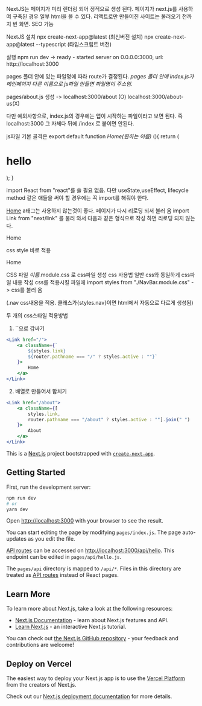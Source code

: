 NextJS는 페이지가 미리 렌더링 되어 정적으로 생성 된다.
페이지가 next.js를 사용하여 구축된 경우 일부 html을 볼 수 있다.
리액트로만 만들어진 사이트는 불러오기 전까지 빈 화면.
SEO 가능

NextJS 설치
npx create-next-app@latest (최신버전 설치)
npx create-next-app@latest --typescript (타입스크립트 버전)

실행
npm run dev
-> ready - started server on 0.0.0.0:3000, url: http://localhost:3000

pages 폴더 안에 있는 파일명에 따라 route가 결정된다.
_pages 폴더 안에 index.js가 메인페이지_
_다른 이름으로 js파일 만들면 파일명이 주소임._

pages/about.js 생성 ->
localhost:3000/about (O)
localhost:3000/about-us(X)

다만 예외사항으로, index.js의 경우에는
앱이 시작하는 파일이라고 보면 된다.
즉 localhost:3000 그 자체다 뒤에 /index 로 붙이면 안된다.

js파일 기본 골격은
export default function _Home(원하는 이름)_ (){
  return (
    <div>
      <h1>hello</h1>
    </div>
  );
}

import React from "react"를 쓸 필요 없음.
다만 useState,useEffect, lifecycle method 같은 애들을 써야 할 경우에는 꼭 import를 해줘야 한다.


<a href="/">Home</a> a태그는 사용하지 않는것이 좋다. 페이지가 다시 리로딩 되서 불러 옴
import Link from "next/link" 를 불러 와서 다음과 같은 형식으로 작성 하면 리로딩 되지 않는다.
<Link href="/">
	<a>Home</a>
</Link>

css style 바로 적용
<Link href="/">
	<a style={{color: router. pathname === "/" ? "red": "blue"}}>Home</a>
</Link>

CSS 파일
_이름_.module.css 로 css파일 생성
css 사용법
일반 css와 동일하게 css파일 내용 작성
css를 적용시킬 파일에 import styles from "./NavBar.module.css"  -> css를 불러 옴
<nav className={styles.nav}> (.nav css내용을 적용. 클래스가{styles.nav}이면 html에서 자동으로 다르게 생성됨)

두 개의 css스타일 적용방법
1. ``으로 감싸기
```jsx
<Link href="/">
	<a className={`
		${styles.link} 
		${router.pathname === "/" ? styles.active : ""}`
	}>
		Home
	</a>
</Link>
```
2. 배열로 만들어서 합치기
```jsx
<Link href="/about">
	<a className={[
		styles.link, 
		router.pathname === "/about" ? styles.active : ""].join(" ")
	}>
		About
	</a>
</Link>
```





This is a [Next.js](https://nextjs.org/) project bootstrapped with [`create-next-app`](https://github.com/vercel/next.js/tree/canary/packages/create-next-app).

## Getting Started

First, run the development server:

```bash
npm run dev
# or
yarn dev
```

Open [http://localhost:3000](http://localhost:3000) with your browser to see the result.

You can start editing the page by modifying `pages/index.js`. The page auto-updates as you edit the file.

[API routes](https://nextjs.org/docs/api-routes/introduction) can be accessed on [http://localhost:3000/api/hello](http://localhost:3000/api/hello). This endpoint can be edited in `pages/api/hello.js`.

The `pages/api` directory is mapped to `/api/*`. Files in this directory are treated as [API routes](https://nextjs.org/docs/api-routes/introduction) instead of React pages.

## Learn More

To learn more about Next.js, take a look at the following resources:

- [Next.js Documentation](https://nextjs.org/docs) - learn about Next.js features and API.
- [Learn Next.js](https://nextjs.org/learn) - an interactive Next.js tutorial.

You can check out [the Next.js GitHub repository](https://github.com/vercel/next.js/) - your feedback and contributions are welcome!

## Deploy on Vercel

The easiest way to deploy your Next.js app is to use the [Vercel Platform](https://vercel.com/new?utm_medium=default-template&filter=next.js&utm_source=create-next-app&utm_campaign=create-next-app-readme) from the creators of Next.js.

Check out our [Next.js deployment documentation](https://nextjs.org/docs/deployment) for more details.
